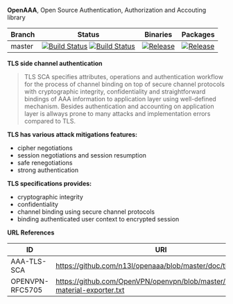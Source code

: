 **OpenAAA**, Open Source Authentication, Authorization and Accouting library

| Branch     | Status             | Binaries                 | Packages       |
|------------|--------------------|--------------------------|----------------|
| master     | [![Build Status](https://travis-ci.org/n13l/openaaa.png?branch=master)](https://travis-ci.org/n13l/openaaa) [![Build Status](https://snap-ci.com/n13l/openaaa/branch/master/build_image)](https://snap-ci.com/n13l/openaaa/branch/master) | [![Release](https://img.shields.io/github/release/n13l/openaaa.svg)](https://github.com/n13l/openaaa/releases/latest) | [![Release](https://img.shields.io/github/release/n13l/openaaa.svg)](https://packagecloud.io/n13l/openaaa) |


**TLS side channel authentication**

> TLS SCA specifies attributes, operations and authentication workflow for the 
process of channel binding on top of secure channel protocols with 
cryptographic integrity, confidentiality and straightforward bindings of AAA 
information to application layer using well-defined mechanism. Besides 
authentication and accounting on application layer is allways prone to many 
attacks and implementation errors compared to TLS.

**TLS has various attack mitigations features:**
 - cipher negotiations
 - session negotiations and session resumption
 - safe renegotiations 
 - strong authentication

**TLS specifications provides:**
 - cryptographic integrity
 - confidentiality
 - channel binding using secure channel protocols
 - binding authenticated user context to encrypted session

**URL References**

| ID              | URI                                                       |
|-----------------|-----------------------------------------------------------|
| AAA-TLS-SCA     | https://github.com/n13l/openaaa/blob/master/doc/tls-sca   |
| OPENVPN-RFC5705 | https://github.com/OpenVPN/openvpn/blob/master/doc/keying-material-exporter.txt |

